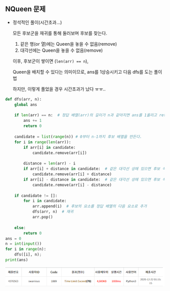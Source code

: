 ## NQueen 문제

- 정석적인 풀이(시간초과...)

  모든 후보군을 재귀를 통해 둘러보며 후보를 찾는다.

  1. 같은 행(or 열)에는 Queen을 놓을 수 없음(remove)
  2. 대각선에는 Queen을 놓을 수 없음(remove)

  이후, 후보군이 쌓이면 (`len(arr) == n`),

  Queen을 배치할 수 있다는 의미이므로, ans를 1상승시키고 다음 dfs를 도는 풀이법

  하지만, 이렇게 풀었을 경우 시간초과가 났다 ㅠㅠ..

```python
def dfs(arr, n):
    global ans

    if len(arr) == n:  # 정답 배열(arr)의 길이가 n과 같아지면 ans를 1올리고 return
        ans += 1
        return 0

    candidate = list(range(n)) # 0부터 n-1까지 후보 배열을 만든다.
    for i in range(len(arr)):
        if arr[i] in candidate:
            candidate.remove(arr[i])

        distance = len(arr) - i
        if arr[i] + distance in candidate:  # 같은 대각선 상에 있으면 후보 삭제
            candidate.remove(arr[i] + distance)
        if arr[i] - distance in candidate:  # 같은 대각선 상에 있으면 후보 삭제
            candidate.remove(arr[i] - distance)

    if candidate != []:
        for i in candidate:
            arr.append(i)  # 후보의 요소를 정답 배열의 다음 요소로 추가
            dfs(arr, n)  # 재귀
            arr.pop()

    else:
        return 0
ans = 0
n = int(input())
for i in range(n):
    dfs([i], n);
print(ans)

```

![image-20201222013709975](NQueen.assets/image-20201222013709975.png)